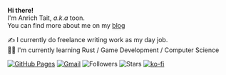 **Hi there!**  
I'm Anrich Tait, _a.k.a_ toon.  
You can find more about me on my [blog](https://anrichtait.github.io/)  

✍️ I currently do freelance writing work as my day job.  
👨‍💻 I'm currently learning Rust / Game Development / Computer Science  

[![GitHub Pages](https://img.shields.io/badge/-GitHub%20Pages-6495ED?logo=Github)](https://anrichtait.github.io/)
[![Gmail](https://img.shields.io/badge/Gmail-d14836?style=flat&logo=Gmail&logoColor=white)](mailto:anrichjtait@gmail.com)
![Followers](https://img.shields.io/github/followers/anrichtait)
![Stars](https://img.shields.io/github/stars/anrichtait)
[![ko-fi](https://ko-fi.com/img/githubbutton_sm.svg)](https://ko-fi.com/I2I4ZPGX8)

